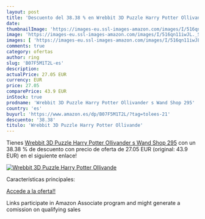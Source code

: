 ```yaml
---
layout: post
title: 'Descuento del 38.38 % en Wrebbit 3D Puzzle Harry Potter Ollivande'
date: 
thumbnailImage: 'https://images-eu.ssl-images-amazon.com/images/I/516qn11iwJL._SL200_.jpg'
image: 'https://images-eu.ssl-images-amazon.com/images/I/516qn11iwJL._SL200_.jpg'
images: [ 'https://images-eu.ssl-images-amazon.com/images/I/516qn11iwJL._SL200_.jpg' ]
comments: true
category: ofertas
author: ring
slug: 'B07F5M1T2L-es'
description:
actualPrice: 27.05 EUR
currency: EUR
price: 27.05
comparePrice: 43.9 EUR
inStock: true
prodname: 'Wrebbit 3D Puzzle Harry Potter Ollivander s Wand Shop 295'
country: 'es'
buyurl: 'https://www.amazon.es/dp/B07F5M1T2L/?tag=tolees-21'
descuento: '38.38'
titulo: 'Wrebbit 3D Puzzle Harry Potter Ollivande'
---
```


Tienes [Wrebbit 3D Puzzle Harry Potter Ollivander s Wand Shop 295](https://www.amazon.es/dp/B07F5M1T2L/?tag=tolees-21) con un 38.38 % de descuento con precio de oferta de 27.05 EUR (original: 43.9 EUR) en el siguiente enlace!

[![Wrebbit 3D Puzzle Harry Potter Ollivande](https://images-eu.ssl-images-amazon.com/images/I/516qn11iwJL._SL200_.jpg)](https://www.amazon.es/dp/B07F5M1T2L/?tag=tolees-21)

Características principales:


[Accede a la oferta!!](https://www.amazon.es/dp/B07F5M1T2L/?tag=tolees-21)

Links participate in Amazon Associate program and might generate a comission on qualifying sales


